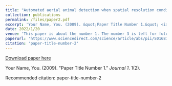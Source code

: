 ```yaml
---
title: "Automated aerial animal detection when spatial resolution conditions are varied"
collection: publications
permalink: /files/paper2.pdf
excerpt: 'Your Name, You. (2009). &quot;Paper Title Number 1.&quot; <i>Journal 1</i>. 1(2).'
date: 2022/1/20
venue: 'This paper is about the number 1. The number 3 is left for future work.'
paperurl: 'https://www.sciencedirect.com/science/article/abs/pii/S0168169922000060'
citation: 'paper-title-number-2'
---
```


<a href='https://www.sciencedirect.com/science/article/abs/pii/S0168169922000060'>Download paper here</a>

Your Name, You. (2009). &quot;Paper Title Number 1.&quot; <i>Journal 1</i>. 1(2).

Recommended citation: paper-title-number-2